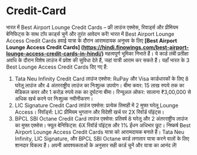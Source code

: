 # Credit-Card
भारत में Best Airport Lounge Credit Cards – फ्री लाउंज एक्सेस, रिवार्ड्स और प्रीमियम बेनिफिट्स के साथ टॉप कार्ड्स चुनें और तुरंत आवेदन करें!
भारत में Best Airport Lounge Access Credit Cards
हवाई यात्रा के दौरान आरामदायक अनुभव के लिए **[Best Airport Lounge Access Credit Cards] (https://hindi.finowings.com/best-airport-lounge-access-credit-cards-in-hindi/)** महत्वपूर्ण भूमिका निभाते हैं। ये कार्ड लंबी प्रतीक्षा अवधि के दौरान विशेष लाउंज में प्रवेश की सुविधा देते हैं, जहां यात्री आराम कर सकते हैं। यहाँ भारत के 3 Best Lounge Access Credit Cards दिए गए हैं:
1. Tata Neu Infinity Credit Card
लाउंज एक्सेस: RuPay और Visa कार्डधारकों के लिए 8 घरेलू लाउंज और 4 अंतरराष्ट्रीय लाउंज का निःशुल्क उपयोग।
बीमा कवर: 15 लाख रुपये तक का मेडिकल कवर और 1 करोड़ रुपये तक का दुर्घटना बीमा।
रिन्यूअल ऑफर: सालाना ₹3,00,000 से अधिक खर्च करने पर निःशुल्क नवीनीकरण।
2. LIC Signature Credit Card
लाउंज एक्सेस: प्रत्येक तिमाही में 2 मुफ्त घरेलू Lounge Access।
रिवॉर्ड्स: LIC प्रीमियम भुगतान और विदेशी खर्च पर 2X रिवॉर्ड पॉइंट्स।
3. BPCL SBI Octane Credit Card
लाउंज एक्सेस: प्रतिवर्ष 8 घरेलू और 2 अंतरराष्ट्रीय लाउंज का मुफ्त एक्सेस।
फ्यूल बेनिफिट्स: 6X रिवॉर्ड पॉइंट्स और 1% ईंधन अधिभार छूट।
निष्कर्ष
Best Airport Lounge Access Credit Cards यात्रा को आरामदायक बनाते हैं। Tata Neu Infinity, LIC Signature, और BPCL SBI Octane कार्ड लगातार यात्रा करने वालों के लिए शानदार विकल्प हैं। अपनी आवश्यकताओं के अनुसार सही कार्ड चुनें और यात्रा का आनंद लें!
